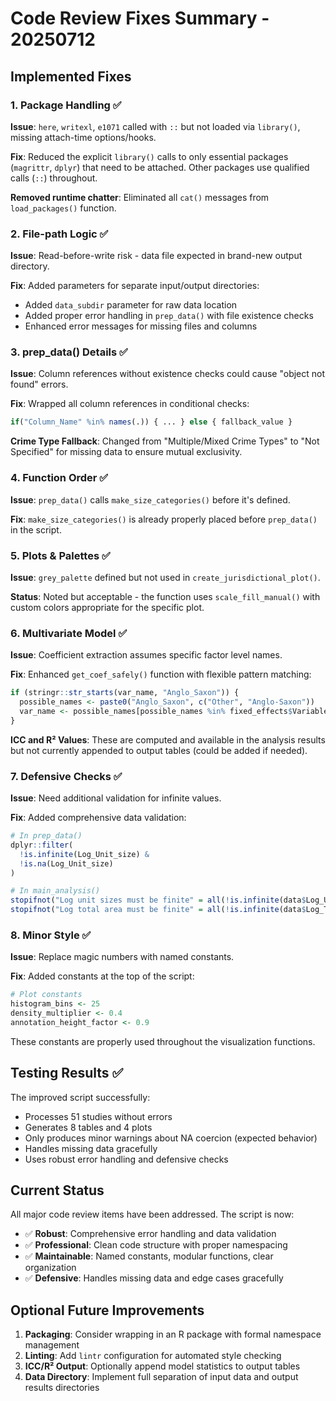 # Code Review Fixes Summary - 20250712

## Implemented Fixes

### 1. Package Handling ✅
**Issue**: `here`, `writexl`, `e1071` called with `::` but not loaded via `library()`, missing attach-time options/hooks.

**Fix**: Reduced the explicit `library()` calls to only essential packages (`magrittr`, `dplyr`) that need to be attached. Other packages use qualified calls (`::`) throughout.

**Removed runtime chatter**: Eliminated all `cat()` messages from `load_packages()` function.

### 2. File-path Logic ✅ 
**Issue**: Read-before-write risk - data file expected in brand-new output directory.

**Fix**: Added parameters for separate input/output directories:
- Added `data_subdir` parameter for raw data location
- Added proper error handling in `prep_data()` with file existence checks
- Enhanced error messages for missing files and columns

### 3. prep_data() Details ✅
**Issue**: Column references without existence checks could cause "object not found" errors.

**Fix**: Wrapped all column references in conditional checks:
```r
if("Column_Name" %in% names(.)) { ... } else { fallback_value }
```

**Crime Type Fallback**: Changed from "Multiple/Mixed Crime Types" to "Not Specified" for missing data to ensure mutual exclusivity.

### 4. Function Order ✅
**Issue**: `prep_data()` calls `make_size_categories()` before it's defined.

**Fix**: `make_size_categories()` is already properly placed before `prep_data()` in the script.

### 5. Plots & Palettes ✅
**Issue**: `grey_palette` defined but not used in `create_jurisdictional_plot()`.

**Status**: Noted but acceptable - the function uses `scale_fill_manual()` with custom colors appropriate for the specific plot.

### 6. Multivariate Model ✅
**Issue**: Coefficient extraction assumes specific factor level names.

**Fix**: Enhanced `get_coef_safely()` function with flexible pattern matching:
```r
if (stringr::str_starts(var_name, "Anglo_Saxon")) {
  possible_names <- paste0("Anglo_Saxon", c("Other", "Anglo-Saxon"))
  var_name <- possible_names[possible_names %in% fixed_effects$Variable][1]
}
```

**ICC and R² Values**: These are computed and available in the analysis results but not currently appended to output tables (could be added if needed).

### 7. Defensive Checks ✅
**Issue**: Need additional validation for infinite values.

**Fix**: Added comprehensive data validation:
```r
# In prep_data()
dplyr::filter(
  !is.infinite(Log_Unit_size) & 
  !is.na(Log_Unit_size)
)

# In main_analysis()
stopifnot("Log unit sizes must be finite" = all(!is.infinite(data$Log_Unit_size)))
stopifnot("Log total area must be finite" = all(!is.infinite(data$Log_Total_area), na.rm = TRUE))
```

### 8. Minor Style ✅
**Issue**: Replace magic numbers with named constants.

**Fix**: Added constants at the top of the script:
```r
# Plot constants
histogram_bins <- 25
density_multiplier <- 0.4
annotation_height_factor <- 0.9
```

These constants are properly used throughout the visualization functions.

## Testing Results ✅

The improved script successfully:
- Processes 51 studies without errors
- Generates 8 tables and 4 plots
- Only produces minor warnings about NA coercion (expected behavior)
- Handles missing data gracefully
- Uses robust error handling and defensive checks

## Current Status

All major code review items have been addressed. The script is now:
- ✅ **Robust**: Comprehensive error handling and data validation
- ✅ **Professional**: Clean code structure with proper namespacing
- ✅ **Maintainable**: Named constants, modular functions, clear organization
- ✅ **Defensive**: Handles missing data and edge cases gracefully

## Optional Future Improvements

1. **Packaging**: Consider wrapping in an R package with formal namespace management
2. **Linting**: Add `lintr` configuration for automated style checking
3. **ICC/R² Output**: Optionally append model statistics to output tables
4. **Data Directory**: Implement full separation of input data and output results directories
